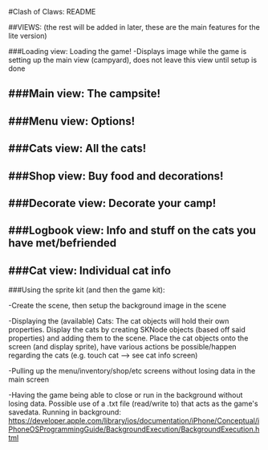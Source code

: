 #Clash of Claws: README


##VIEWS: (the rest will be added in later, these are the main features for the lite version)

###Loading view: Loading the game!
-Displays image while the game is setting up the main view (campyard), does not leave this view until setup is done


###Main view: The campsite!
-


###Menu view: Options!
-


###Cats view: All the cats!
-


###Shop view: Buy food and decorations!
-


###Decorate view: Decorate your camp!
-


###Logbook view: Info and stuff on the cats you have met/befriended
-


###Cat view: Individual cat info
-



###Using the sprite kit (and then the game kit):

-Create the scene, then setup the background image in the scene

-Displaying the (available) Cats:
	The cat objects will hold their own properties. Display the cats by creating SKNode objects (based off said properties) and adding them to the scene.
	Place the cat objects onto the screen (and display sprite), have various actions be possible/happen regarding the cats (e.g. touch cat --> see cat info screen)
	

-Pulling up the menu/inventory/shop/etc screens without losing data in the main screen

-Having the game being able to close or run in the background without losing data. 
	Possible use of a .txt file (read/write to) that acts as the game's savedata. 
	Running in background: https://developer.apple.com/library/ios/documentation/iPhone/Conceptual/iPhoneOSProgrammingGuide/BackgroundExecution/BackgroundExecution.html

